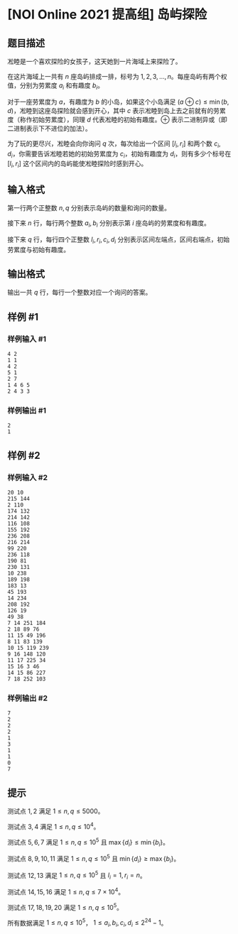 # [NOI Online 2021 提高组] 岛屿探险

## 题目描述

凇睦是一个喜欢探险的女孩子，这天她到一片海域上来探险了。

在这片海域上一共有 $n$ 座岛屿排成一排，标号为 $1,2,3, \ldots ,n$。每座岛屿有两个权值，分别为劳累度 $a_i$ 和有趣度 $b_i$。

对于一座劳累度为 $a$，有趣度为 $b$ 的小岛，如果这个小岛满足 $(a\oplus c) \leq \min(b,d)$，凇睦到这座岛探险就会感到开心，其中 $c$ 表示凇睦到岛上去之前就有的劳累度（称作初始劳累度），同理 $d$ 代表凇睦的初始有趣度。$\oplus$ 表示二进制异或（即二进制表示下不进位的加法）。

为了玩的更尽兴，凇睦会向你询问 $q$ 次，每次给出一个区间 $[l_i,r_i]$ 和两个数 $c_i,d_i$，你需要告诉凇睦若她的初始劳累度为 $c_i$，初始有趣度为 $d_i$，则有多少个标号在 $[l_i,r_i]$ 这个区间内的岛屿能使凇睦探险时感到开心。

## 输入格式

第一行两个正整数 $n,q$ 分别表示岛屿的数量和询问的数量。

接下来 $n$ 行，每行两个整数 $a_i,b_i$ 分别表示第 $i$ 座岛屿的劳累度和有趣度。

接下来 $q$ 行，每行四个正整数 $l_i,r_i,c_i,d_i$ 分别表示区间左端点，区间右端点，初始劳累度与初始有趣度。

## 输出格式

输出一共 $q$ 行，每行一个整数对应一个询问的答案。


## 样例 #1

### 样例输入 #1
```
4 2
1 1
4 2
5 1
2 7
1 4 6 5
2 4 3 3
```

### 样例输出 #1

```
2
1
```

## 样例 #2

### 样例输入 #2
```
20 10
215 144
2 110
174 132
214 142
116 108
155 192
236 208
216 214
99 220
236 118
190 81
230 131
10 238
189 198
183 13
45 193
14 234
208 192
126 19
49 38
7 14 251 184
2 18 89 76
11 15 49 196
8 11 83 139
10 15 119 239
9 16 148 120
11 17 225 34
15 16 3 46
14 15 86 227
7 18 252 103
```

### 样例输出 #2

```
7
2
2
2
1
3
1
1
0
7
```

## 提示

测试点 $1,2$ 满足 $1\leq n,q\leq 5000$。

测试点 $3,4$ 满足 $1\leq n,q\leq 10^4$。

测试点 $5,6,7$ 满足 $1\leq n,q\leq 10^5$ 且 $\max\{d_i\}\leq \min\{b_i\}$。

测试点 $8,9,10,11$ 满足 $1\leq n,q\leq 10^5$ 且 $\min\{d_i\}\geq \max\{b_i\}$。

测试点 $12,13$ 满足 $1\leq n,q\leq 10^5$ 且 $l_i=1,r_i=n$。

测试点 $14,15,16$ 满足 $1\leq n,q\leq 7\times 10^4$。

测试点 $17,18,19,20$ 满足 $1\leq n,q\leq 10^5$。

所有数据满足 $1\leq n,q\leq 10^5$， $1\leq a_i,b_i,c_i,d_i\leq 2^{24}-1$。

